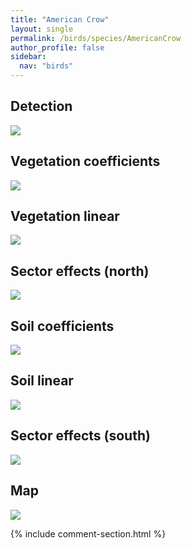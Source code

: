 ```yaml
---
title: "American Crow"
layout: single
permalink: /birds/species/AmericanCrow
author_profile: false
sidebar:
  nav: "birds"
---
```


<h2>Detection</h2>

<img src="https://beallen.github.io/DevelopmentWebsite/assets/images/birds/AmericanCrow/det.jpg">

<h2>Vegetation coefficients</h2>

<img src="https://beallen.github.io/DevelopmentWebsite/assets/images/birds/AmericanCrow/veghf.jpg">

<h2>Vegetation linear</h2>

<img src="https://beallen.github.io/DevelopmentWebsite/assets/images/birds/AmericanCrow/lin-north.jpg">

<h2>Sector effects (north)</h2>

<img src="https://beallen.github.io/DevelopmentWebsite/assets/images/birds/AmericanCrow/sector-north.jpg">

<h2>Soil coefficients</h2>

<img src="https://beallen.github.io/DevelopmentWebsite/assets/images/birds/AmericanCrow/soilhf.jpg">

<h2>Soil linear</h2>

<img src="https://beallen.github.io/DevelopmentWebsite/assets/images/birds/AmericanCrow/lin-south.jpg">

<h2>Sector effects (south)</h2>

<img src="https://beallen.github.io/DevelopmentWebsite/assets/images/birds/AmericanCrow/sector-south.jpg">

<h2>Map</h2>

<img src="https://beallen.github.io/DevelopmentWebsite/assets/images/birds/AmericanCrow/map.jpg">

{% include comment-section.html %}
